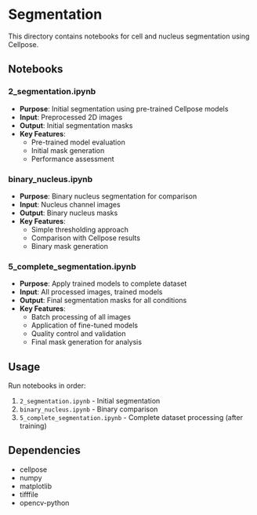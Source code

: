 # Segmentation

This directory contains notebooks for cell and nucleus segmentation using Cellpose.

## Notebooks

### 2_segmentation.ipynb
- **Purpose**: Initial segmentation using pre-trained Cellpose models
- **Input**: Preprocessed 2D images
- **Output**: Initial segmentation masks
- **Key Features**:
  - Pre-trained model evaluation
  - Initial mask generation
  - Performance assessment

### binary_nucleus.ipynb
- **Purpose**: Binary nucleus segmentation for comparison
- **Input**: Nucleus channel images
- **Output**: Binary nucleus masks
- **Key Features**:
  - Simple thresholding approach
  - Comparison with Cellpose results
  - Binary mask generation

### 5_complete_segmentation.ipynb
- **Purpose**: Apply trained models to complete dataset
- **Input**: All processed images, trained models
- **Output**: Final segmentation masks for all conditions
- **Key Features**:
  - Batch processing of all images
  - Application of fine-tuned models
  - Quality control and validation
  - Final mask generation for analysis

## Usage

Run notebooks in order:
1. `2_segmentation.ipynb` - Initial segmentation
2. `binary_nucleus.ipynb` - Binary comparison
3. `5_complete_segmentation.ipynb` - Complete dataset processing (after training)

## Dependencies

- cellpose
- numpy
- matplotlib
- tifffile
- opencv-python
